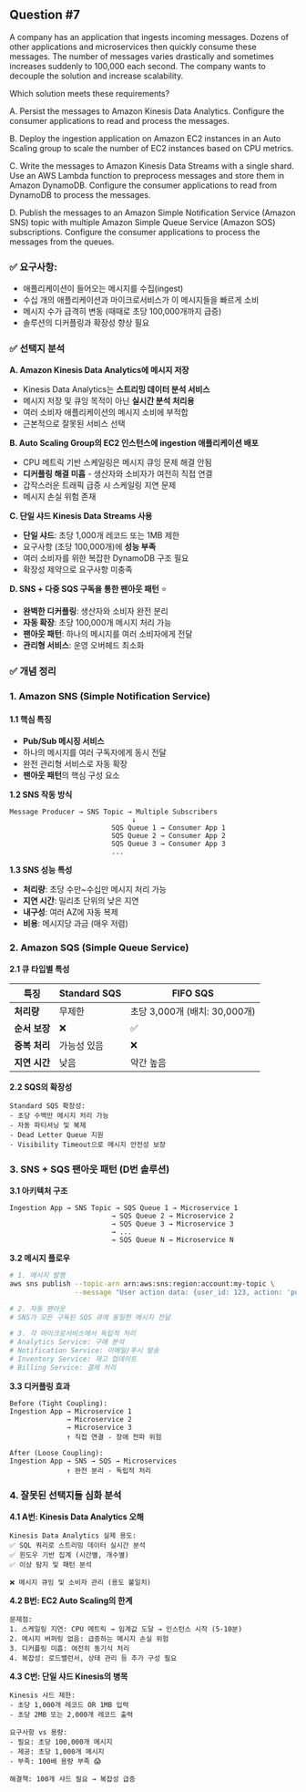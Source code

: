 ## Question #7
A company has an application that ingests incoming messages. 
Dozens of other applications and microservices then quickly consume these messages. 
The number of messages varies drastically and sometimes increases suddenly to 100,000 each second. 
The company wants to decouple the solution and increase scalability.

Which solution meets these requirements?

A. Persist the messages to Amazon Kinesis Data Analytics. 
   Configure the consumer applications to read and process the messages.

B. Deploy the ingestion application on Amazon EC2 instances in an Auto Scaling group 
   to scale the number of EC2 instances based on CPU metrics.

C. Write the messages to Amazon Kinesis Data Streams with a single shard. 
   Use an AWS Lambda function to preprocess messages and store them in Amazon DynamoDB. 
   Configure the consumer applications to read from DynamoDB to process the messages.

D. Publish the messages to an Amazon Simple Notification Service (Amazon SNS) topic 
   with multiple Amazon Simple Queue Service (Amazon SOS) subscriptions. 
   Configure the consumer applications to process the messages from the queues.



### **✅ 요구사항:**
* 애플리케이션이 들어오는 메시지를 수집(ingest)
* 수십 개의 애플리케이션과 마이크로서비스가 이 메시지들을 빠르게 소비
* 메시지 수가 급격히 변동 (때때로 초당 100,000개까지 급증)
* 솔루션의 디커플링과 확장성 향상 필요

### **✅ 선택지 분석**

**A. Amazon Kinesis Data Analytics에 메시지 저장**
* Kinesis Data Analytics는 **스트리밍 데이터 분석 서비스**
* 메시지 저장 및 큐잉 목적이 아닌 **실시간 분석 처리용**
* 여러 소비자 애플리케이션의 메시지 소비에 부적합
* 근본적으로 잘못된 서비스 선택

**B. Auto Scaling Group의 EC2 인스턴스에 ingestion 애플리케이션 배포**
* CPU 메트릭 기반 스케일링은 메시지 큐잉 문제 해결 안됨
* **디커플링 해결 미흡** - 생산자와 소비자가 여전히 직접 연결
* 갑작스러운 트래픽 급증 시 스케일링 지연 문제
* 메시지 손실 위험 존재

**C. 단일 샤드 Kinesis Data Streams 사용**
* **단일 샤드**: 초당 1,000개 레코드 또는 1MB 제한
* 요구사항 (초당 100,000개)에 **성능 부족**
* 여러 소비자를 위한 복잡한 DynamoDB 구조 필요
* 확장성 제약으로 요구사항 미충족

**D. SNS + 다중 SQS 구독을 통한 팬아웃 패턴** ⭐
* **완벽한 디커플링**: 생산자와 소비자 완전 분리
* **자동 확장**: 초당 100,000개 메시지 처리 가능
* **팬아웃 패턴**: 하나의 메시지를 여러 소비자에게 전달
* **관리형 서비스**: 운영 오버헤드 최소화

### **✅ 개념 정리**

### **1. Amazon SNS (Simple Notification Service)**

#### **1.1 핵심 특징**
* **Pub/Sub 메시징 서비스**
* 하나의 메시지를 여러 구독자에게 동시 전달
* 완전 관리형 서비스로 자동 확장
* **팬아웃 패턴**의 핵심 구성 요소

**1.2 SNS 작동 방식**
```
Message Producer → SNS Topic → Multiple Subscribers
                              ↓
                         SQS Queue 1 → Consumer App 1
                         SQS Queue 2 → Consumer App 2  
                         SQS Queue 3 → Consumer App 3
                         ...
```

**1.3 SNS 성능 특성**
* **처리량**: 초당 수만~수십만 메시지 처리 가능
* **지연 시간**: 밀리초 단위의 낮은 지연
* **내구성**: 여러 AZ에 자동 복제
* **비용**: 메시지당 과금 (매우 저렴)

### **2. Amazon SQS (Simple Queue Service)**

**2.1 큐 타입별 특성**

| 특징 | Standard SQS | FIFO SQS |
|------|-------------|----------|
| **처리량** | 무제한 | 초당 3,000개 (배치: 30,000개) |
| **순서 보장** | ❌ | ✅ |
| **중복 처리** | 가능성 있음 | ❌ |
| **지연 시간** | 낮음 | 약간 높음 |

**2.2 SQS의 확장성**
```
Standard SQS 확장성:
- 초당 수백만 메시지 처리 가능
- 자동 파티셔닝 및 복제
- Dead Letter Queue 지원
- Visibility Timeout으로 메시지 안전성 보장
```

### **3. SNS + SQS 팬아웃 패턴 (D번 솔루션)**

**3.1 아키텍처 구조**
```
Ingestion App → SNS Topic → SQS Queue 1 → Microservice 1
                         → SQS Queue 2 → Microservice 2
                         → SQS Queue 3 → Microservice 3
                         → ...
                         → SQS Queue N → Microservice N
```

**3.2 메시지 플로우**
```bash
# 1. 메시지 발행
aws sns publish --topic-arn arn:aws:sns:region:account:my-topic \
                --message "User action data: {user_id: 123, action: 'purchase'}"

# 2. 자동 팬아웃
# SNS가 모든 구독된 SQS 큐에 동일한 메시지 전달

# 3. 각 마이크로서비스에서 독립적 처리
# Analytics Service: 구매 분석
# Notification Service: 이메일/푸시 발송  
# Inventory Service: 재고 업데이트
# Billing Service: 결제 처리
```

**3.3 디커플링 효과**
```
Before (Tight Coupling):
Ingestion App → Microservice 1
              → Microservice 2  
              → Microservice 3
              ↑ 직접 연결 - 장애 전파 위험

After (Loose Coupling):  
Ingestion App → SNS → SQS → Microservices
              ↑ 완전 분리 - 독립적 처리
```

### **4. 잘못된 선택지들 심화 분석**

**4.1 A번: Kinesis Data Analytics 오해**
```
Kinesis Data Analytics 실제 용도:
✅ SQL 쿼리로 스트리밍 데이터 실시간 분석
✅ 윈도우 기반 집계 (시간별, 개수별)
✅ 이상 탐지 및 패턴 분석

❌ 메시지 큐잉 및 소비자 관리 (용도 불일치)
```

**4.2 B번: EC2 Auto Scaling의 한계**
```
문제점:
1. 스케일링 지연: CPU 메트릭 → 임계값 도달 → 인스턴스 시작 (5-10분)
2. 메시지 버퍼링 없음: 급증하는 메시지 손실 위험
3. 디커플링 미흡: 여전히 동기식 처리
4. 복잡성: 로드밸런서, 상태 관리 등 추가 구성 필요
```

**4.3 C번: 단일 샤드 Kinesis의 병목**
```
Kinesis 샤드 제한:
- 초당 1,000개 레코드 OR 1MB 입력
- 초당 2MB 또는 2,000개 레코드 출력

요구사항 vs 용량:
- 필요: 초당 100,000개 메시지
- 제공: 초당 1,000개 메시지  
- 부족: 100배 용량 부족 😱

해결책: 100개 샤드 필요 → 복잡성 급증
```
